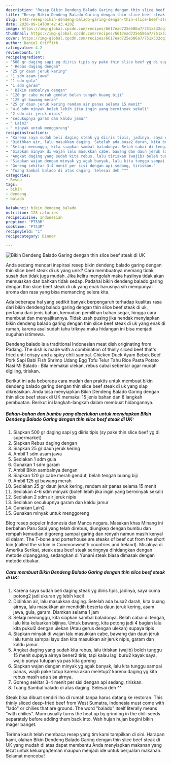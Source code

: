 ```yaml
---
description: "Resep Bikin Dendeng Balado Garing dengan thin slice beef steak di UK yang Lezat"
title: "Resep Bikin Dendeng Balado Garing dengan thin slice beef steak di UK yang Lezat"
slug: 1442-resep-bikin-dendeng-balado-garing-dengan-thin-slice-beef-steak-di-uk-yang-lezat
date: 2020-09-14T00:42:43.420Z
image: https://img-global.cpcdn.com/recipes/6617ead725e586a7/751x532cq70/bikin-dendeng-balado-garing-dengan-thin-slice-beef-steak-di-uk-foto-resep-utama.jpg
thumbnail: https://img-global.cpcdn.com/recipes/6617ead725e586a7/751x532cq70/bikin-dendeng-balado-garing-dengan-thin-slice-beef-steak-di-uk-foto-resep-utama.jpg
cover: https://img-global.cpcdn.com/recipes/6617ead725e586a7/751x532cq70/bikin-dendeng-balado-garing-dengan-thin-slice-beef-steak-di-uk-foto-resep-utama.jpg
author: Daniel Griffith
ratingvalue: 4.2
reviewcount: 14
recipeingredient:
- "500 gr daging sapi yg diiris tipis sy pake thin slice beef yg di supermarket"
- " Rebus daging dengan"
- "25 gr daun jeruk kering"
- "1 sdm asam jawa"
- "1 sdm gula"
- "1 sdm garam"
- " Bikin sambalnya dengan"
- "120 gr cabe merah gendut belah tengah buang biji"
- "125 gt bawang merah"
- "25 gr daun jeruk kering rendam air panas selama 15 menit"
- "4-6 sdm minyak boleh lebih jika ingin yang berminyak sekali"
- "2 sdm air jeruk nipis"
- "secukupnya garam dan kaldu jamur"
- " Lain2"
- " minyak untuk menggoreng"
recipeinstructions:
- "Karena saya sudah beli daging steak yg diiris tipis, jadinya, saya cuma potong2 jadi ukuran yg lebih kecil"
- "Didihkan air, lalu masukkan daging. Setelah ada busa2 darah, kita buang airnya, lalu masukkan air mendidih beserta daun jeruk kering, asam jawa, gula, garam. Diamkan selama 1 jam"
- "Selagi menunggu, kita siapkan sambal baladonya. Belah cabai di tengah, lalu kita keluarkan bijinya. Untuk bawang, kita potong jadi 4 bagian lalu kita pukul2 dengan ulekan (Atau gerus dengan ulekan) supaya tipis"
- "Siapkan minyak di wajan lalu masukkan cabe, bawang dan daun jeruk lalu tumis sampai layu dan kita masukkan air jeruk nipis, garam dan kaldu jamur."
- "Angkat daging yang sudah kita rebus, lalu tiriskan (wajib) boleh tunggu 15 menit supaya airnya bener2 tiris, tapi kalau lagi buru2 kayak saya, wajib punya tutupan ya pas kita goreng"
- "Siapkan wajan dengan minyak yg agak banyak, lalu kita tunggu sampai panas, wajib pake tutup karena akan meletup2 karena daging yg kita rebus masih ada sisa airnya."
- "Goreng sekitar 3-4 menit per sisi dengan api sedang, tiriskan."
- "Tuang Sambal balado di atas daging. Selesai deh ^^"
categories:
- Resep
tags:
- bikin
- dendeng
- balado

katakunci: bikin dendeng balado 
nutrition: 128 calories
recipecuisine: Indonesian
preptime: "PT33M"
cooktime: "PT43M"
recipeyield: "1"
recipecategory: Dinner

---
```



![Bikin Dendeng Balado Garing dengan thin slice beef steak di UK](https://img-global.cpcdn.com/recipes/6617ead725e586a7/751x532cq70/bikin-dendeng-balado-garing-dengan-thin-slice-beef-steak-di-uk-foto-resep-utama.jpg)

Anda sedang mencari inspirasi resep bikin dendeng balado garing dengan thin slice beef steak di uk yang unik? Cara membuatnya memang tidak susah dan tidak juga mudah. Jika keliru mengolah maka hasilnya tidak akan memuaskan dan bahkan tidak sedap. Padahal bikin dendeng balado garing dengan thin slice beef steak di uk yang enak harusnya sih mempunyai aroma dan rasa yang bisa memancing selera kita.

Ada beberapa hal yang sedikit banyak berpengaruh terhadap kualitas rasa dari bikin dendeng balado garing dengan thin slice beef steak di uk, pertama dari jenis bahan, kemudian pemilihan bahan segar, hingga cara membuat dan menyajikannya. Tidak usah pusing jika hendak menyiapkan bikin dendeng balado garing dengan thin slice beef steak di uk yang enak di rumah, karena asal sudah tahu triknya maka hidangan ini bisa menjadi suguhan istimewa.

Dendeng balado is a traditional Indonesian meat dish originating from Padang. The dish is made with a combination of thinly sliced beef that&#39;s fried until crispy and a spicy chili sambal. Chicken Duck Ayam Bebek Beef Pork Sapi Babi Fish Shrimp Udang Egg Tofu Telur Tahu Rice Pasta Potato Nasi Mi Balado : Bila memakai ulekan, rebus cabai sebentar agar mudah digiling, tiriskan.


Berikut ini ada beberapa cara mudah dan praktis untuk membuat bikin dendeng balado garing dengan thin slice beef steak di uk yang siap dikreasikan. Anda bisa menyiapkan Bikin Dendeng Balado Garing dengan thin slice beef steak di UK memakai 15 jenis bahan dan 8 langkah pembuatan. Berikut ini langkah-langkah dalam membuat hidangannya.

<!--inarticleads1-->

##### Bahan-bahan dan bumbu yang diperlukan untuk menyiapkan Bikin Dendeng Balado Garing dengan thin slice beef steak di UK:

1. Siapkan 500 gr daging sapi yg diiris tipis (sy pake thin slice beef yg di supermarket)
1. Siapkan  Rebus daging dengan
1. Siapkan 25 gr daun jeruk kering
1. Ambil 1 sdm asam jawa
1. Sediakan 1 sdm gula
1. Gunakan 1 sdm garam
1. Ambil  Bikin sambalnya dengan
1. Siapkan 120 gr cabe merah gendut, belah tengah buang biji
1. Ambil 125 gt bawang merah
1. Sediakan 25 gr daun jeruk kering, rendam air panas selama 15 menit
1. Sediakan 4-6 sdm minyak (boleh lebih jika ingin yang berminyak sekali)
1. Sediakan 2 sdm air jeruk nipis
1. Sediakan secukupnya garam dan kaldu jamur
1. Gunakan  Lain2
1. Gunakan  minyak untuk menggoreng


Blog resep populer Indonesia dan Manca negara. Masakan khas Minang ini berbahan Paru Sapi yang telah direbus, diungkep dengan bumbu dan rempah kemudian digoreng sampai garing dan renyah namun masih kenyal di dalam. The T-bone and porterhouse are steaks of beef cut from the short loin (called the sirloin in Commonwealth countries and Ireland). Misalnya di Amerika Serikat, steak atau beef steak seringnya dihidangkan dengan metode dipanggang, sedangkan di Yunani steak biasa dimasak dengan metode dibakar. 

<!--inarticleads2-->

##### Cara membuat Bikin Dendeng Balado Garing dengan thin slice beef steak di UK:

1. Karena saya sudah beli daging steak yg diiris tipis, jadinya, saya cuma potong2 jadi ukuran yg lebih kecil
1. Didihkan air, lalu masukkan daging. Setelah ada busa2 darah, kita buang airnya, lalu masukkan air mendidih beserta daun jeruk kering, asam jawa, gula, garam. Diamkan selama 1 jam
1. Selagi menunggu, kita siapkan sambal baladonya. Belah cabai di tengah, lalu kita keluarkan bijinya. Untuk bawang, kita potong jadi 4 bagian lalu kita pukul2 dengan ulekan (Atau gerus dengan ulekan) supaya tipis
1. Siapkan minyak di wajan lalu masukkan cabe, bawang dan daun jeruk lalu tumis sampai layu dan kita masukkan air jeruk nipis, garam dan kaldu jamur.
1. Angkat daging yang sudah kita rebus, lalu tiriskan (wajib) boleh tunggu 15 menit supaya airnya bener2 tiris, tapi kalau lagi buru2 kayak saya, wajib punya tutupan ya pas kita goreng
1. Siapkan wajan dengan minyak yg agak banyak, lalu kita tunggu sampai panas, wajib pake tutup karena akan meletup2 karena daging yg kita rebus masih ada sisa airnya.
1. Goreng sekitar 3-4 menit per sisi dengan api sedang, tiriskan.
1. Tuang Sambal balado di atas daging. Selesai deh ^^


Steak bisa dibuat sendiri lho di rumah tanpa harus datang ke restoran. This thinly sliced deep-fried beef from West Sumatra, Indonesia must come with &#34;lado&#34; or chilies that are ground. The word &#34;balado&#34; itself literally means &#34;with chilies&#34;. Mum usually turns the heat up by grinding in the chili seeds separately before adding them back into. Wah hujan hujan begini bikin mager banget. 

Terima kasih telah membaca resep yang tim kami tampilkan di sini. Harapan kami, olahan Bikin Dendeng Balado Garing dengan thin slice beef steak di UK yang mudah di atas dapat membantu Anda menyiapkan makanan yang lezat untuk keluarga/teman maupun menjadi ide untuk berjualan makanan. Selamat mencoba!
